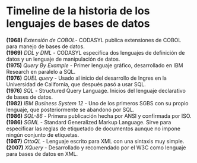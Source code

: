 Timeline de la historia de los lenguajes de bases de datos
=====================

**(1968)** *Extensión de COBOL*- CODASYL publica extensiones de COBOL para manejo de bases de datos.  
**(1969)** *DDL y DML* - CODASYL especifica dos lenguajes de definición de datos y un lenguaje de manipulación de datos.  
**(1975)** *Query By Example* - Primer lenguaje gráfico, desarrollado en IBM Research en paralelo a SQL.  
**(1976)** *QUEL query* - Usado al inicio del desarrollo de Ingres en la Universidad de California, que después pasó a usar SQL.  
**(1976)** *SQL* - Structured Query Language. Inicios del lenguaje declarativo de bases de datos.  
**(1982)** *IBM Business System 12* - Uno de los primeros SGBS con su propio lenguaje, que posteriormente se abandonó por SQL.  
**(1986)** *SQL-86* - Primera publicación hecha por ANSI y confirmada por ISO.  
**(1986)** *SGML* - Standard Generalized Markup Language. Sirve para especificar las reglas de etiquetado de documentos aunque no impone ningún conjunto de etiquetas.  
**(1987)** *OttoQL* - Lenguaje escrito para XML con una sintaxis muy simple.  
**(2007)** *XQuery* - Desarrollado y recomendado por el W3C como lenguaje para bases de datos en XML.
